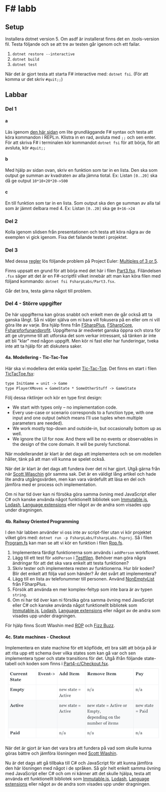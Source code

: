 # F# labb

## Setup

Installera dotnet version 5. Om asdf är installerat finns det en .tools-version fil.
Testa följande och se att tre av testen går igenom och ett failar.
1. `dotnet restore --interactive`
1. `dotnet build`
1. `dotnet test`

När det är gjort testa att starta F# interactive med: `dotnet fsi`. (För att komma ur det skriv `#quit;;`)

## Labbar

### Del 1
#### a
Läs igenom [den här sidan](https://fsharpforfunandprofit.com/posts/fsharp-in-60-seconds/) om lite grundläggande F# syntax och testa att köra kommandon i REPL:n.
Klistra in en rad, avsluta med `;;` och sen enter.
För att skriva F# i terminalen kör kommandot `dotnet fsi` för att börja, för att avsluta, kör `#quit;;`
#### b
Med hjälp av sidan ovan, skriv en funktion som tar in en lista. Den ska som output ge summan av kvadraten av alla jämna tiotal.
Ex: Listan `[0..20]` ska då ge output `10*10+20*20->500`
#### c
En till funktion som tar in en lista. Som output ska den ge summan av alla tal som är jämnt delbara med 4.
Ex: Listan `[0..20]` ska ge `8+16->24`

### Del 2
Kolla igenom slidsen från presentationen och testa att köra några av de exemplen vi gick igenom.
Fixa det failande testet i projektet.

### Del 3
Med dessa [regler](https://fsharpforfunandprofit.com/learning-fsharp/#dos-and-donts) lös följande problem på Project Euler:
[Multiples of 3 or 5](https://projecteuler.net/problem=1).

Finns uppsatt en grund för att börja med det här i filen [Part3.fsx](/FsharpLabs/Part3.fsx).
Filändelsen `.fsx` säger att det är en F#-scriptfil vilket innebär att man kan köra filen med följand kommando: `dotnet fsi FsharpLabs/Part3.fsx`.

Går det bra, testa gärna något till problem.

### Del 4 - Större uppgifter
De här uppgifterna kan göras snabbt och enkelt men de går också att ta ganska långt.
Så ni väljer själva om ni bara vill fokusera på en eller om ni vill göra lite av varje.
Bra hjälp finns från [FSharpPlus](http://fsprojects.github.io/FSharpPlus/), [FSharpCore](https://fsharp.github.io/fsharp-core-docs/), [Fsharpforfunandprofit](https://fsharpforfunandprofit.com/).
Uppgifterna är medvetet ganska öppna och stora för att ge utrymme till att utforska det som verkar intressant, så tänken är inte att bli "klar" med någon uppgift. 
Men kör ni fast eller har funderingar, tveka inte att ta hjälp för att diskutera saker.

#### 4a. Modellering - Tic-Tac-Toe

Här ska vi modellera det enkla spelet [Tic-Tac-Toe](https://en.wikipedia.org/wiki/Tic-tac-toe). Det finns en start i filen [TicTacToe.fsx](/FsharpLabs/Part3-a):
```
type InitGame = unit -> Game
type PlayerXMoves = GameState * SomeOtherStuff -> GameState
```
Följ dessa riktlinjer och kör en type first design:
* We start with types only – no implementation code.
* Every use-case or scenario corresponds to a function type, with one input and one output (which means I’ll use tuples when multiple parameters are needed).
* We work mostly top-down and outside-in, but occasionally bottom up as well.
* We ignore the UI for now. And there will be no events or observables in the design of the core domain. It will be purely functional.

När modellerandet är klart är det dags att implementera och se om modellen håller, tänk på att man vill kunna se spelet också.

När det är klart är det dags att fundera över det ni har gjort. Utgå gärna från när [Scott Wlaschin](https://fsharpforfunandprofit.com/posts/enterprise-tic-tac-toe/) gör samma sak.
Det är en väldigt lång artikel och hade lite andra utgångsvärden, men kan vara värdefullt att läsa en del och jämföra med er process och implementation.

Om ni har tid över kan ni försöka göra samma övning med JavaScript eller C# och kanske använda något funktionellt bibliotek som [Immutable.js](https://immutable-js.github.io/immutable-js/docs/#/), [Lodash](https://lodash.com/docs), [Language extensions](https://github.com/louthy/language-ext) eller något av de andra som visades upp under dragningen.

#### 4b. Railway Oriented Programming

I den här labben använder vi oss inte av script-filer utan vi kör projektet vilket görs med: `dotnet run -p FsharpLabs/FsharpLabs.fsproj`.
Så i filen [Program.fs](/FsharpLabs/Program.fs) kan man se att vi kör en funktion i filen [Rop.fs](/FsharpLabs/Part4-b/Rop.fs).
1. Implementera färdigt funktionerna som används i `addPerson` workflowet.
1. Lägg till ett test för `addPerson` i [Testfilen](/FsharpLabs.Test/Part4-b/Part4b.fs).
   Behöver man göra några ändringar för att det ska vara enkelt att testa funktionen?
1. Skriv tester och implementera resten av funktionerna.
   Hur blir koden? Blir det enkelt att följa vad som händer? Är det svårt att implementera?
1. Lägg till en lista av telefonummer till personen. Använd [NonEmptyList](http://fsprojects.github.io/FSharpPlus/reference/fsharpplus-data-nonemptylist.html) från FSharpPlus.
1. Försök att använda en mer komplex-feltyp som inte bara är av typen `string`.
1. Om ni har tid över kan ni försöka göra samma övning med JavaScript eller C# och kanske använda något funktionellt bibliotek som [Immutable.js](https://immutable-js.github.io/immutable-js/docs/#/), [Lodash](https://lodash.com/docs), [Language extensions](https://github.com/louthy/language-ext) eller något av de andra som visades upp under dragningen.

För hjälp finns Scott Wlashin med [ROP](https://fsharpforfunandprofit.com/posts/recipe-part2/) och
[Fizz Buzz](https://fsharpforfunandprofit.com/posts/railway-oriented-programming-carbonated/).

#### 4c. State machines - Checkout

Implementera en state machine för ett köpflöde, ett bra sätt att börja på är att rita upp ett schema över vilka states som kan gå var och sen implementera typer och state transitions för det.
Utgå ifrån följande state-tabell och koden som finns i [Part4-c/Checkout.fsx](/FsharpLabs/Part4-c/Checkout.fsx).
![State table](./state-table.png)

När det är gjort är kan det vara bra att fundera på vad som skulle kunna göras bättre och jämföra lösningen med [Scott Wlashin](https://fsharpforfunandprofit.com/posts/designing-with-types-representing-states/).

Nu är det dags att gå tillbaka till C# och JavaScript för att kunna jämföra den här lösningen med något i de språken.
Så gör helt enkelt samma övning med JavaScript eller C# och om ni känner att det skulle hjälpa, testa att använda ett funktionellt bibliotek som [Immutable.js](https://immutable-js.github.io/immutable-js/docs/#/), [Lodash](https://lodash.com/docs), [Language extensions](https://github.com/louthy/language-ext) eller något av de andra som visades upp under dragningen.

